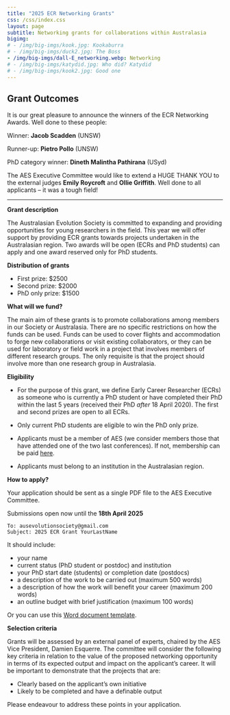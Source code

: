 ```yaml
---
title: "2025 ECR Networking Grants"
css: /css/index.css
layout: page
subtitle: Networking grants for collaborations within Australasia
bigimg:
# - /img/big-imgs/kook.jpg: Kookaburra
# - /img/big-imgs/duck2.jpg: The Boss
- /img/big-imgs/dall-E_networking.webp: Networking
# - /img/big-imgs/katydid.jpg: Who did? Katydid
# - /img/big-imgs/kook2.jpg: Good one
---
```


## Grant Outcomes

It is our great pleasure to announce the winners of the ECR Networking Awards. Well done to these people:

Winner: **Jacob Scadden** (UNSW)  

Runner-up: **Pietro Pollo** (UNSW)  

PhD category winner: **Dineth Malintha Pathirana** (USyd)  

The AES Executive Committee would like to extend a HUGE THANK YOU to the external judges **Emily Roycroft** and **Ollie Griffith**. Well done to all applicants – it was a tough field!

---

**Grant description**
 
The Australasian Evolution Society is committed to expanding and providing opportunities for young researchers in the field. This year we will offer support by providing ECR grants towards projects undertaken in the Australasian region. Two awards will be open (ECRs and PhD students) can apply and one award reserved only for PhD students.  

**Distribution of grants**

- First prize: $2500  
- Second prize: $2000  
- PhD only prize: $1500  

**What will we fund?**

The main aim of these grants is to promote collaborations among members in our Society or Australasia. There are no specific restrictions on how the funds can be used. Funds can be used to cover flights and accommodation to forge new collaborations or visit existing collaborators, or they can be used for laboratory or field work in a project that involves members of different research groups. The only requisite is that the project should involve more than one research group in Australasia.  

**Eligibility**

- For the purpose of this grant, we define Early Career Researcher (ECRs) as someone who is currently a PhD student or have completed their PhD within the last 5 years (received their PhD *after* 18 April 2020). The first and second prizes are open to all ECRs.

- Only current PhD students are eligible to win the PhD only prize.

- Applicants must be a member of AES (we consider members those that have attended one of the two last conferences). If not, membership can be paid [here](https://aes.corsizio.com/c/623ce1d83b5782883219ce9a). 

- Applicants must belong to an institution in the Australasian region.

**How to apply?**
 
Your application should be sent as a single PDF file to the AES Executive Committee. 

Submissions open now until the **18th April 2025**

```
To: ausevolutionsociety@gmail.com
Subject: 2025 ECR Grant YourLastName 
```


It should include:
- your name
- current status (PhD student or postdoc) and institution
- your PhD start date (students) or completion date (postdocs)
- a description of the work to be carried out (maximum 500 words)
- a description of how the work will benefit your career (maximum 200 words)
- an outline budget with brief justification (maximum 100 words)

Or you can use this [Word document template](https://github.com/ausevo/ausevo.github.io/blob/master/docs/2025/2025_ECR_Grant_Example.docx?raw=true).  

**Selection criteria**
 
Grants will be assessed by an external panel of experts, chaired by the AES Vice President, Damien Esquerre. The committee will consider the following key criteria in relation to the value of the proposed networking opportunity in terms of its expected output and impact on the applicant’s career. It will be important to demonstrate that the projects that are:

- Clearly based on the applicant’s own initiative  
- Likely to be completed and have a definable output  

Please endeavour to address these points in your application.  

